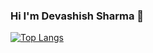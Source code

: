 ### Hi I'm Devashish Sharma 👋

[![Top Langs](https://github-readme-stats.vercel.app/api/top-langs/?username=Askydev)](https://github.com/Askydev/github-readme-stats)

<!--

Here are some ideas to get you started:

- 🔭 I’m currently working on ...
- 🌱 I’m currently learning ...
- 👯 I’m looking to collaborate on ...
- 🤔 I’m looking for help with ...
- 💬 Ask me about ...
- 📫 How to reach me: ...
- 😄 Pronouns: ...
- ⚡ Fun fact: ...
-->
